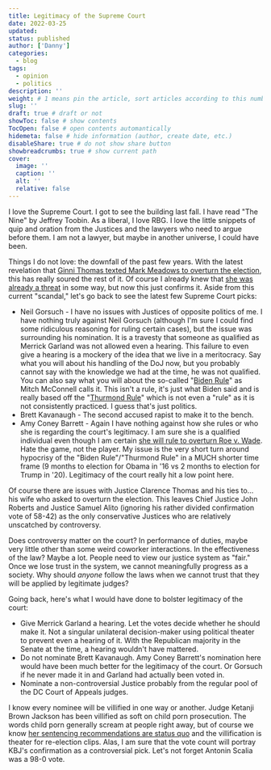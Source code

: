```yaml
---
title: Legitimacy of the Supreme Court
date: 2022-03-25
updated:
status: published
author: ['Danny']
categories:
  - blog
tags:
  - opinion
  - politics
description: ''
weight: # 1 means pin the article, sort articles according to this number
slug: ''
draft: true # draft or not
showToc: false # show contents
TocOpen: false # open contents automantically
hidemeta: false # hide information (author, create date, etc.)
disableShare: true # do not show share button
showbreadcrumbs: true # show current path
cover:
  image: ''
  caption: ''
  alt: ''
  relative: false
---
```


I love the Supreme Court. I got to see the building last fall. I have read "The
Nine" by Jeffrey Toobin. As a liberal, I love RBG. I love the little snippets of
quip and oration from the Justices and the lawyers who need to argue before
them. I am not a lawyer, but maybe in another universe, I could have been.

Things I do not love: the downfall of the past few years. With the latest
revelation that
[Ginni Thomas texted Mark Meadows to overturn the election](https://www.npr.org/2022/03/25/1088720571/ginni-thomas-tex-messages-mark-meadows-2020-election),
this has really soured the rest of it. Of course I already knew that
[she was already a threat](https://www.newyorker.com/magazine/2022/01/31/is-ginni-thomas-a-threat-to-the-supreme-court)
in some way, but now this just confirms it. Aside from this current "scandal,"
let's go back to see the latest few Supreme Court picks:

- Neil Gorsuch - I have no issues with Justices of opposite politics of me. I
  have nothing truly against Neil Gorsuch (although I'm sure I could find some
  ridiculous reasoning for ruling certain cases), but the issue was surrounding
  his nomination. It is a travesty that someone as qualified as Merrick Garland
  was not allowed even a hearing. This failure to even give a hearing is a
  mockery of the idea that we live in a meritocracy. Say what you will about his
  handling of the DoJ now, but you probably cannot say with the knowledge we had
  at the time, he was not qualified. You can also say what you will about the
  so-called
  "[Biden Rule](https://www.nytimes.com/2016/02/23/us/politics/joe-biden-argued-for-delaying-supreme-court-picks-in-1992.html)"
  as Mitch McConnell calls it. This isn't a rule, it's just what Biden said and
  is really based off the
  "[Thurmond Rule](https://en.wikipedia.org/wiki/Thurmond_rule)" which is not
  even a "rule" as it is not consistently practiced. I guess that's just
  politics.
- Brett Kavanaugh - The second accused rapist to make it to the bench.
- Amy Coney Barrett - Again I have nothing against how she rules or who she is
  regarding the court's legitimacy. I am sure she is a qualified individual even
  though I am certain
  [she will rule to overturn Roe v. Wade](https://www.newyorker.com/magazine/2022/02/14/amy-coney-barretts-long-game).
  Hate the game, not the player. My issue is the very short turn around
  hypocrisy of the "Biden Rule"/"Thurmond Rule" in a MUCH shorter time frame (9
  months to election for Obama in '16 vs 2 months to election for Trump in '20).
  Legitimacy of the court really hit a low point here.

Of course there are issues with Justice Clarence Thomas and his ties to... his
wife who asked to overturn the election. This leaves Chief Justice John Roberts
and Justice Samuel Alito (ignoring his rather divided confirmation vote of
58-42) as the only conservative Justices who are relatively unscatched by
controversy.

Does controversy matter on the court? In performance of duties, maybe very
little other than some weird coworker interactions. In the effectiveness of the
law? Maybe a lot. People need to view our justice system as "fair." Once we lose
trust in the system, we cannot meaningfully progress as a society. Why should
_anyone_ follow the laws when we cannot trust that they will be applied by
legitimate judges?

Going back, here's what I would have done to bolster legitimacy of the court:

- Give Merrick Garland a hearing. Let the votes decide whether he should make
  it. Not a singular unilateral decision-maker using political theater to
  prevent even a hearing of it. With the Republican majority in the Senate at
  the time, a hearing wouldn't have mattered.
- Do not nominate Brett Kavanaugh. Amy Coney Barrett's nomination here would
  have been much better for the legitimacy of the court. Or Gorsuch if he never
  made it in and Garland had actually been voted in.
- Nominate a non-controversial Justice probably from the regular pool of the DC
  Court of Appeals judges.

I know every nominee will be villified in one way or another. Judge Ketanji
Brown Jackson has been villified as soft on child porn prosecution. The words
child porn generally scream at people right away, but of course we know
[her sentencing recommendations are status quo](https://abcnews.go.com/Politics/fact-check-judge-ketanji-brown-jackson-child-porn/story?id=83565833)
and the villification is theater for re-election clips. Alas, I am sure that the
vote count will portray KBJ's confirmation as a controversial pick. Let's not
forget Antonin Scalia was a 98-0 vote.
